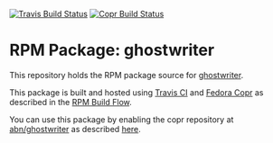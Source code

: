 [![Travis Build Status](https://travis-ci.org/abn/stolon-rpm.svg?branch=master)](https://travis-ci.org/abn/ghostwriter-rpm) [![Copr Build Status](https://copr.fedorainfracloud.org/coprs/abn/ghostwriter/package/ghostwriter/status_image/last_build.png)](https://copr.fedorainfracloud.org/coprs/abn/ghostwriter/)
# RPM Package: ghostwriter

This repository holds the RPM package source for [ghostwriter](http://wereturtle.github.io/ghostwriter/).

This package is built and hosted using [Travis CI](https://travis-ci.com) and [Fedora Copr](https://copr.fedorainfracloud.org/) as described in the [RPM Build Flow](https://gist.github.com/abn/daf262e7e454509df1429c87068923d1).

You can use this package by enabling the copr repository at [abn/ghostwriter](https://copr.fedorainfracloud.org/coprs/abn/ghostwriter/) as described [here](https://gist.github.com/abn/daf262e7e454509df1429c87068923d1#using-packages-in-copr-repository).
